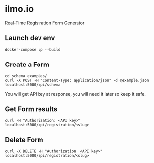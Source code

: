 # ilmo.io

Real-Time Registration Form Generator

## Launch dev env

`docker-compose up --build`

## Create a Form

```
cd schema_examples/
curl -X POST -H "Content-Type: application/json" -d @example.json localhost:5000/api/schema

```
You will get API key at response, you will need it later so keep it safe.

## Get Form results
```
curl -H "Authorization: <API key>" localhost:5000/api/registration/<slug>
```

## Delete Form
```
curl -X DELETE -H "Authorization: <API key>" localhost:5000/api/registration/<slug>
```